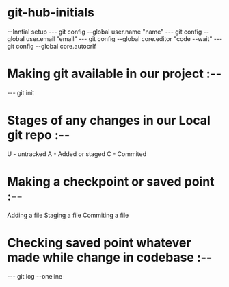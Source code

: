 # git-hub-initials

--Inntial setup
--- git config --global user.name "name"
--- git config --global user.email "email"
--- git config --global core.editor "code --wait"
--- git config --global core.autocrlf

# Making git available in our project :--
--- git init

# Stages of any changes in our Local git repo :--
U - untracked
A - Added or staged
C - Commited

# Making a checkpoint or saved point :--
Adding a file
Staging a file
Commiting a file

# Checking saved point whatever made while change in codebase :--
--- git log --oneline

